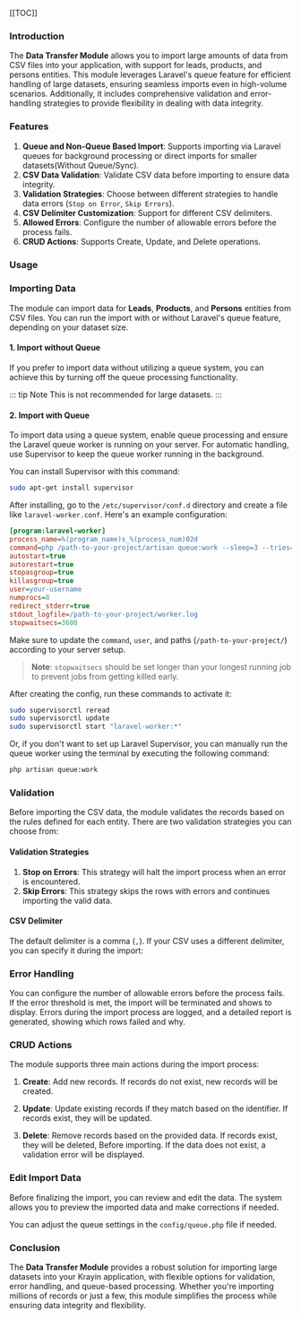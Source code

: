 [[TOC]]

### Introduction

The **Data Transfer Module** allows you to import large amounts of data from CSV files into your application, with support for leads, products, and persons entities. This module leverages Laravel's queue feature for efficient handling of large datasets, ensuring seamless imports even in high-volume scenarios. Additionally, it includes comprehensive validation and error-handling strategies to provide flexibility in dealing with data integrity.

### Features

1. **Queue and Non-Queue Based Import**: Supports importing via Laravel queues for background processing or direct imports for smaller datasets(Without Queue/Sync).
2. **CSV Data Validation**: Validate CSV data before importing to ensure data integrity.
3. **Validation Strategies**: Choose between different strategies to handle data errors (`Stop on Error`, `Skip Errors`).
4. **CSV Delimiter Customization**: Support for different CSV delimiters.
5. **Allowed Errors**: Configure the number of allowable errors before the process fails.
6. **CRUD Actions**: Supports Create, Update, and Delete operations.

### Usage

### Importing Data

The module can import data for **Leads**, **Products**, and **Persons** entities from CSV files. You can run the import with or without Laravel's queue feature, depending on your dataset size.

#### 1. Import without Queue

If you prefer to import data without utilizing a queue system, you can achieve this by turning off the queue processing functionality.

::: tip Note
This is not recommended for large datasets.
:::

#### 2. Import with Queue

To import data using a queue system, enable queue processing and ensure the Laravel queue worker is running on your server. For automatic handling, use Supervisor to keep the queue worker running in the background.

You can install Supervisor with this command:

```bash
sudo apt-get install supervisor
````

After installing, go to the `/etc/supervisor/conf.d` directory and create a file like `laravel-worker.conf`. Here's an example configuration:

```ini
[program:laravel-worker]
process_name=%(program_name)s_%(process_num)02d
command=php /path-to-your-project/artisan queue:work --sleep=3 --tries=3 --max-time=3600
autostart=true
autorestart=true
stopasgroup=true
killasgroup=true
user=your-username
numprocs=8
redirect_stderr=true
stdout_logfile=/path-to-your-project/worker.log
stopwaitsecs=3600
```

Make sure to update the `command`, `user`, and paths (`/path-to-your-project/`) according to your server setup.

> **Note**: `stopwaitsecs` should be set longer than your longest running job to prevent jobs from getting killed early.

After creating the config, run these commands to activate it:

```bash
sudo supervisorctl reread
sudo supervisorctl update
sudo supervisorctl start "laravel-worker:*"
```

Or, if you don't want to set up Laravel Supervisor, you can manually run the queue worker using the terminal by executing the following command:

```bash
php artisan queue:work  
```

### Validation

Before importing the CSV data, the module validates the records based on the rules defined for each entity. There are two validation strategies you can choose from:

#### Validation Strategies

1. **Stop on Errors**: This strategy will halt the import process when an error is encountered.
2. **Skip Errors**: This strategy skips the rows with errors and continues importing the valid data.

#### CSV Delimiter

The default delimiter is a comma (`,`). If your CSV uses a different delimiter, you can specify it during the import:

### Error Handling

You can configure the number of allowable errors before the process fails. If the error threshold is met, the import will be terminated and shows to display.
Errors during the import process are logged, and a detailed report is generated, showing which rows failed and why.

### CRUD Actions

The module supports three main actions during the import process:

1. **Create**: Add new records. If records do not exist, new records will be created.

2. **Update**: Update existing records if they match based on the identifier. If records exist, they will be updated.

3. **Delete**: Remove records based on the provided data. If records exist, they will be deleted, Before importing. If the data does not exist, a validation error will be displayed.

### Edit Import Data

Before finalizing the import, you can review and edit the data. The system allows you to preview the imported data and make corrections if needed.

You can adjust the queue settings in the `config/queue.php` file if needed.

### Conclusion

The **Data Transfer Module** provides a robust solution for importing large datasets into your Krayin application, with flexible options for validation, error handling, and queue-based processing. Whether you're importing millions of records or just a few, this module simplifies the process while ensuring data integrity and flexibility.
